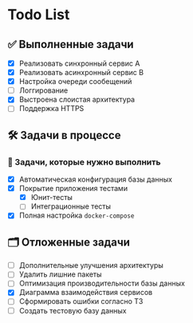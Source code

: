# Todo List

## ✅ Выполненные задачи

- [x] Реализовать синхронный сервис A
- [x] Реализовать асинхронный сервис B
- [x] Настройка очереди сообещений
- [ ] Логгирование
- [x] Выстроена слоистая архитектура
- [ ] Поддержка HTTPS

## 🛠️ Задачи в процессе

### 🔧 Задачи, которые нужно выполнить

- [x] Автоматическая конфигурация базы данных
- [x] Покрытие приложения тестами
  - [x] Юнит-тесты
  - [ ] Интеграционные тесты
- [x] Полная настройка `docker-compose`

## 🗂️ Отложенные задачи

- [ ] Дополнительные улучшения архитектуры
- [ ] Удалить лишние пакеты
- [ ] Оптимизация производительности базы данных
- [x] Диаграмма взаимодействия сервисов
- [ ] Сформировать ошибки согласно ТЗ
- [ ] Создать тестовую базу данных
